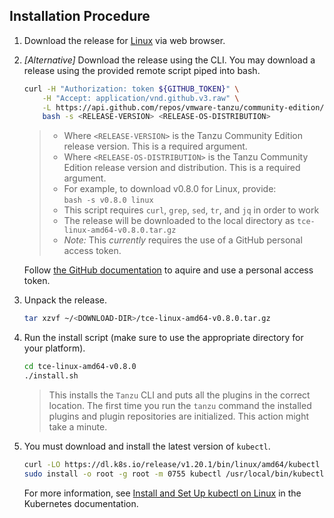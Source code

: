 ## Installation Procedure

1. Download the release for [Linux](https://github.com/vmware-tanzu/community-edition/releases/download/v0.8.0/tce-linux-amd64-v0.8.0.tar.gz) via web browser.

1. _[Alternative]_ Download the release using the CLI. You may download a release using the provided remote script piped into bash.

    ```sh
    curl -H "Authorization: token ${GITHUB_TOKEN}" \
        -H "Accept: application/vnd.github.v3.raw" \
        -L https://api.github.com/repos/vmware-tanzu/community-edition/contents/hack/get-tce-release.sh | \
        bash -s <RELEASE-VERSION> <RELEASE-OS-DISTRIBUTION>
    ```

    > - Where ``<RELEASE-VERSION>`` is the Tanzu Community Edition release version. This is a required argument.
    > - Where ``<RELEASE-OS-DISTRIBUTION>`` is the Tanzu Community Edition release version and distribution. This is a required argument.
    > - For example, to download v0.8.0 for Linux, provide:  <br>`bash -s v0.8.0 linux`
    > - This script requires `curl`, `grep`, `sed`, `tr`, and `jq` in order to work
    > - The release will be downloaded to the local directory as `tce-linux-amd64-v0.8.0.tar.gz`
    > - *_Note:_* This _currently_ requires the use of a GitHub personal access token.

    Follow [the GitHub documentation](https://docs.github.com/en/github/authenticating-to-github/keeping-your-account-and-data-secure/creating-a-personal-access-token) to aquire and use a personal access token.

1. Unpack the release.

    ```sh
    tar xzvf ~/<DOWNLOAD-DIR>/tce-linux-amd64-v0.8.0.tar.gz
    ```

1. Run the install script (make sure to use the appropriate directory for your platform).

    ```sh
    cd tce-linux-amd64-v0.8.0
    ./install.sh
    ```

    > This installs the `Tanzu` CLI and puts all the plugins in the correct location.
    > The first time you run the `tanzu` command the installed plugins and plugin repositories are initialized. This action might take a minute.

1. You must download and install the latest version of `kubectl`.

    ```sh
    curl -LO https://dl.k8s.io/release/v1.20.1/bin/linux/amd64/kubectl
    sudo install -o root -g root -m 0755 kubectl /usr/local/bin/kubectl
    ```

    For more information, see [Install and Set Up kubectl on Linux](https://kubernetes.io/docs/tasks/tools/install-kubectl-linux/) in the Kubernetes documentation.
